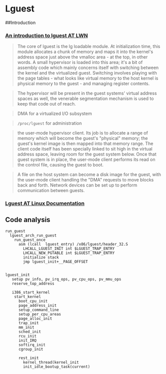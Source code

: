 # Lguest

##Introduction

### [An introduction to lguest AT LWN](https://lwn.net/Articles/218766/)
> The core of lguest is the lg loadable module. At initialization time, this module allocates a chunk of memory and maps it into the kernel's address space just above the vmalloc area - at the top, in other words. A small hypervisor is loaded into this area; it's a bit of assembly code which mainly concerns itself with switching between the kernel and the virtualized guest. Switching involves playing with the page tables - what looks like virtual memory to the host kernel is physical memory to the guest - and managing register contents.

> The hypervisor will be present in the guest systems' virtual address spaces as well, the venerable segmentation mechanism is used to keep that code out of reach.

> DMA for a virtualized I/O subsystem

> `/proc/lguest` for administration

> the user-mode hypervisor client. Its job is to allocate a range of memory which will become the guest's "physical" memory; the guest's kernel image is then mapped into that memory range. The client code itself has been specially linked to sit high in the virtual address space, leaving room for the guest system below. Once that guest system is in place, the user-mode client performs its read on the control file, causing the guest to boot.

> A file on the host system can become a disk image for the guest, with the user-mode client handling the "DMA" requests to move blocks back and forth. Network devices can be set up to perform communication between guests.



### [Lguest AT Linux Documentation](http://lguest.ozlabs.org/lguest.txt)


## Code analysis
```
run_guest
  lguest_arch_run_guest
    run_guest_once
      asm (lcall  lguest_entry) /x86/lguest/header_32.S
        LHCALL_LGUEST_INIT int $LGUEST_TRAP_ENTRY
        LHCALL_NEW_PGTABLE int $LGUEST_TRAP_ENTRY
        initialize stack
        jmp lguest_init+__PAGE_OFFSET


lguest_init
   setup pv_info, pv_irq_ops, pv_cpu_ops, pv_mmu_ops
   reserve_top_address

   i386_start_kernel
    start_kernel
      boot_cpu_init
      page_address_init
      setup_command_line
      setup_per_cpu_areas
      page_alloc_init
      trap_init
      mm_init
      sched_init
      rcu_init
      init_IRQ
      softirq_init
      cgroup_init

      rest_init
        kernel_thread(kernel_init
        init_idle_bootup_task(current)


```
